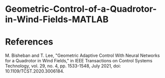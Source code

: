 # Geometric-Control-of-a-Quadrotor-in-Wind-Fields-MATLAB

# References
M. Bisheban and T. Lee, "Geometric Adaptive Control With Neural Networks for a Quadrotor in Wind Fields," in IEEE Transactions on Control Systems Technology, vol. 29, no. 4, pp. 1533-1548, July 2021, doi: 10.1109/TCST.2020.3006184.
